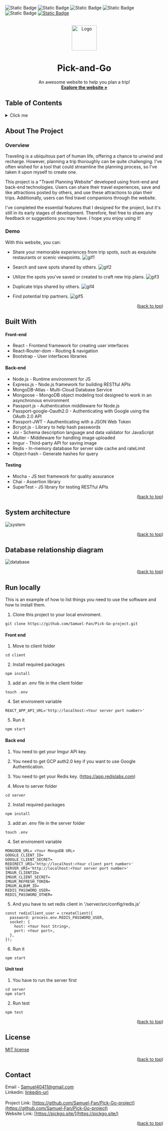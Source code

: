 <!-- PROJECT SHIELDS -->
![Static Badge][NPM-shield]
![Static Badge][license-shield]
![Static Badge][react-shield]
![Static Badge][express-shield]
![Static Badge][nodejs-shield]
[![Static Badge][linkedin-shield]][linkedin-url]

<!-- PROJECT LOGO -->
<br />
<div align="center">
  <a href="https://github.com/Samuel-Fan/Pick-Go-project" name="readme-top"></a>
    <img src="https://github.com/Samuel-Fan/photo/blob/main/luggage.png" alt="Logo" width="80" height="80">
  </a>
  <h1 align="center">Pick-and-Go</h3>

   <p align="center">
    An awesome website to help you plan a trip!
    <br />
    <a href="https://pickgo.site/"><strong>Explore the website »</strong></a>
  </p>
</div>

<!-- TABLE OF CONTENTS -->
## Table of Contents
<details>
  <summary>Click me</summary>
    <ol>
      <li>
        <a href="#about-the-project">About The Project</a>
      <ul>
        <li><a href='#overview'>Overview</a></li>
        <li><a href='#demo'>Demo</a></li>
      </ul>
    </li>
    <li>
      <a href="#built-with">Built With</a>
        <ul>
          <li><a href='#front-end'>Front end</a></li>
          <li><a href='#back-end'>Back end</a></li>
          <li><a href='#unit-test'>Unit test</a></li>
        </ul>
    </li>
    <li><a href="#system-architecture">System architecture</a></li>
    <li><a href="#database-relationship-diagram">Database relationship diagram</a></li>
    <li>
      <a href="#run-locally">Run locally</a>
        <ul>
          <li><a href='#front-end-install'>Front end</a></li>
          <li><a href='#back-end-install'>Back end</a></li>
          <li><a href='#run-unit-test'>Unit test</a></li>
        </ul>
    </li>
    <li><a href="#license">License</a></li>
    <li><a href="#contact">Contact</a></li>
  </ol>
</details>

<!-- ABOUT THE PROJECT -->
## About The Project

### Overview
Traveling is a ubiquitous part of human life, offering a chance to unwind and recharge. However, planning a trip thoroughly can be quite challenging. I've often wished for a tool that could streamline the planning process, so I've taken it upon myself to create one.

This project is a "Travel Planning Website" developed using front-end and back-end technologies. Users can share their travel experiences, save and like attractions posted by others, and use these attractions to plan their trips. Additionally, users can find travel companions through the website.

I've completed the essential features that I designed for the project, but it's still in its early stages of development. Therefore, feel free to share any feedback or suggestions you may have. I hope you enjoy using it!

### Demo

With this website, you can:

* Share your memorable experiences from trip spots, such as exquisite restaurants or scenic viewpoints.
![gif1][gif1-url]

* Search and save spots shared by others.
![gif2][gif2-url]

* Utilize the spots you've saved or created to craft  new trip plans.
![gif3][gif3-url]

* Duplicate trips shared by others.
![gif4][gif4-url]

* Find potential trip partners.
![gif5][gif5-url]
<p align="right">(<a href="#readme-top">back to top</a>)</p>

<!-- Used Tech -->
## Built With

#### Front-end
* React - Frontend framework for creating user interfaces
* React-Router-dom - Routing & navigation
* Bootstrap - User interfaces libraries
  
#### Back-end
* Node.js - Runtime environment for JS
* Express.js - Node.js framework for building RESTful APIs
* MongoDB-Atlas - Multi-Cloud Database Service
* Mongoose - MongoDB object modeling tool designed to work in an asynchronous environment
* Passport.js - Authentication middleware for Node.js
* Passport-google-Oauth2.0 - Authenticating with Google using the OAuth 2.0 API
* Passport-JWT - Aauthenticating with a JSON Web Token
* Bcrypt.js - Library to help hash passwords
* Joi - Schema description language and data validator for JavaScript
* Multer - Middleware for handling image uploaded
* Imgur - Third-party API for saving image
* Redis - In-memory database for server side cache and rateLimit
* Object-hash - Generate hashes for query

#### Testing
* Mocha - JS test framework for quality assurance
* Chai - Assertion library
* SuperTest - JS library for testing RESTful APIs
<p align="right">(<a href="#readme-top">back to top</a>)</p>

<!-- system and database diagram -->
## System architecture
![system][system-url]
<p align="right">(<a href="#readme-top">back to top</a>)</p>

## Database relationship diagram
![database][database-url]
<p align="right">(<a href="#readme-top">back to top</a>)</p>

<!-- local storage -->
## Run locally

This is an example of how to list things you need to use the software and how to install them.

1. Clone this project to your local enviroment. 
```
git clone https://github.com/Samuel-Fan/Pick-Go-project.git
```
#### Front end
<a name="Front-end-install"></a>
1. Move to client folder
```
cd client
```

2. Install required packages
```
npm install
```

3. add an .env file in the client folder
```
touch .env
```

4. Set enviroment variable 
```
REACT_APP_API_URL='http://localhost:<Your server port number>'
```

5. Run it
```
npm start
```

#### Back end
<a name="back-end-install"></a>
1. You need to get your Imgur APi key.
2. You need to get GCP auth2.0 key if you want to use Google Authentication.
3. You need to get your Redis key. (https://app.redislabs.com)

4. Move to server folder
```
cd server
```

2. Install required packages
```
npm install
```

3. add an .env file in the server folder
```
touch .env
```

4. Set enviroment variable 
```
MONGODB_URL= <Your MongoDB URL>
GOOGLE_CLIENT_ID=
GOOGLE_CLIENT_SECRET=
REDIRECT_URI='http://localhost:<Your client port number>'
SERVER_URI='http://localhost:<Your server port number>'
IMGUR_CLIENTID=
IMGUR_CLIENT_SECRET=
IMGUR_REFRESH_TOKEN=
IMGUR_ALBUM_ID=
REDIS_PASSWORD_USER=
REDIS_PASSWORD_OTHER=
```

5. And you have to set redis client in '/server/src/config/redis.js'
```
const redisClient_user = createClient({
  password: process.env.REDIS_PASSWORD_USER,
  socket: {
    host: <Your host String>,
    port: <Your port>,
  },
});
```

6. Run it
```
npm start
```

#### Unit test
<a name="run-unit-test"></a>
1. You have to run the server first
```
cd server
npm start
```

2. Run test
```
npm test
```
<p align="right">(<a href="#readme-top">back to top</a>)</p>

<!-- LICENSE -->
## License

[MIT license](./License.txt)
<p align="right">(<a href="#readme-top">back to top</a>)</p>

<!-- CONTACT -->
## Contact

Email - Samuel40411@gmail.com
<br />
Linkedin: [linkedin-url][linkedin-url]
<br />
<br />
Project Link: [https://github.com/Samuel-Fan/Pick-Go-project](https://github.com/Samuel-Fan/Pick-Go-project)
<br/>
Website Link: [https://pickgo.site/](https://pickgo.site/)

<p align="right">(<a href="#readme-top">back to top</a>)</p>

<!-- URL variables -->

[NPM-shield]: https://img.shields.io/badge/v10.2.3-orange?style=for-the-badge&logo=npm&label=NPM
[react-shield]: https://img.shields.io/badge/%5E18.3.1-%2361DAFB?style=for-the-badge&logo=react&label=REACT
[express-shield]: https://img.shields.io/badge/%5E4.19.2-%23000000?style=for-the-badge&logo=Express&label=Express
[nodejs-shield]: https://img.shields.io/badge/%5E20.10.0-%235FA04E?style=for-the-badge&logo=Node.js&label=Node.js
[license-shield]: https://img.shields.io/badge/LICENSE-MIT-green?style=for-the-badge
[linkedin-shield]: https://img.shields.io/badge/%20LINKEDIN%20-gray?style=for-the-badge&logo=linkedin
[linkedin-url]: https://www.linkedin.com/in/tzuhsienfan
[gif1-url]:https://github.com/Samuel-Fan/photo/blob/main/Pick%20%26%20Go%20-%20gif-1.gif
[gif2-url]:https://github.com/Samuel-Fan/photo/blob/main/Pick%20%26%20Go%20-%20gif-2.gif
[gif3-url]:https://github.com/Samuel-Fan/photo/blob/main/Pick%20%26%20Go%20-%20gif-3.gif
[gif4-url]:https://github.com/Samuel-Fan/photo/blob/main/Pick%20%26%20Go%20-%20gif-4.gif
[gif5-url]:https://github.com/Samuel-Fan/photo/blob/main/Pick%20%26%20Go%20-%20gif-5.gif
[system-url]: https://github.com/Samuel-Fan/photo/blob/main/Pick%20%26%20Go%20system%20diagram.PNG
[database-url]: https://github.com/Samuel-Fan/photo/blob/main/Pick%20%26%20Go%20database.png
